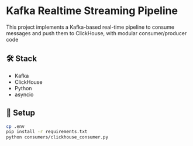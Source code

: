 # Kafka Realtime Streaming Pipeline

This project implements a Kafka-based real-time pipeline to consume messages and push them to ClickHouse, with modular consumer/producer code 

## 🛠 Stack
- Kafka
- ClickHouse
- Python
- asyncio

## 🔧 Setup

```bash
cp .env
pip install -r requirements.txt
python consumers/clickhouse_consumer.py
